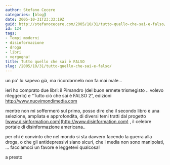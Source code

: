 ```yaml
---
author: Stefano Cecere
categories: [blog]
date: 2005-10-31T23:33:19Z
guid: http://stefanocecere.com/2005/10/31/tutto-quello-che-sai-e-falso/
id: 124
tags:
- Tempi moderni
- disinformazione
- droga
- libri
- vergogna!
title: Tutto quello che sai è FALSO
slug: /2005/10/31/tutto-quello-che-sai-e-falso/
---
```


un po' lo sapevo già, ma ricordarmelo non fa mai male…

ieri ho comprato due libri: il Pimandro (del buon ermete trismegisto .. volevo rileggerlo) e &#x201c;Tutto ciò che sai è FALSO 2&#x201d;, edizioni <http://www.nuovimondimedia.com>

mentre non mi soffermerò sul primo, posso dire che il secondo libro è una selezione, ampliata e approfondita, di diversi temi tratti dal progetto [www.disinformation.com](http://www.disinformation.com) , il celebre portale di disinformazione americana..

per chi è convinto che nel mondo si sta davvero facendo la guerra alla droga, o che gli antidepressivi siano sicuri, che i media non sono manipolati, … facciamoci un favore e leggetevi qualcosa!

a presto